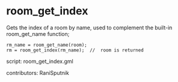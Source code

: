 room_get_index
==============

Gets the index of a room by name, used to complement the built-in
room_get_name function;

    rm_name = room_get_name(room);
    rm = room_get_index(rm_name);  //  room is returned
	
script: room_get_index.gml

contributors: RaniSputnik
